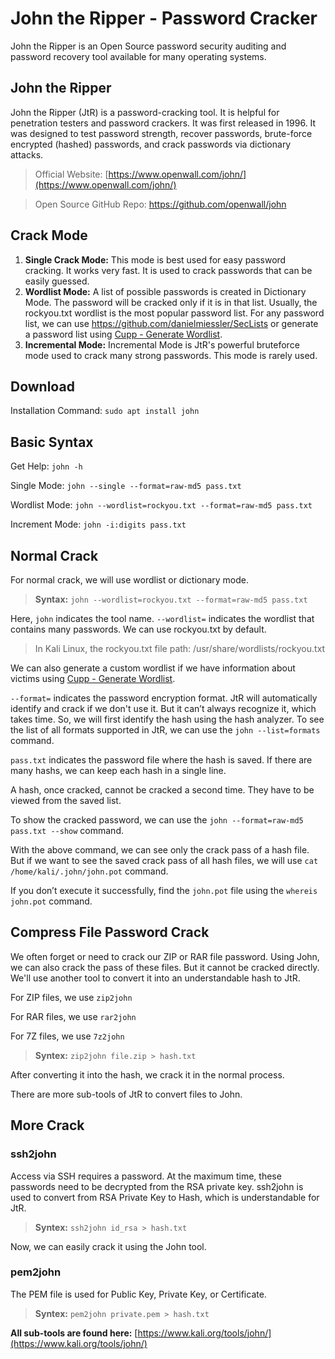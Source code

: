 # John the Ripper - Password Cracker

John the Ripper is an Open Source password security auditing and password recovery tool available for many operating systems.

## John the Ripper

John the Ripper (JtR) is a password-cracking tool. It is helpful for penetration testers and password crackers. It was first released in 1996. It was designed to test password strength, recover passwords, brute-force encrypted (hashed) passwords, and crack passwords via dictionary attacks.

> Official Website: [https://www.openwall.com/john/](https://www.openwall.com/john/)
> 

> Open Source GitHub Repo: https://github.com/openwall/john
> 

## Crack Mode

1. **Single Crack Mode:** This mode is best used for easy password cracking. It works very fast. It is used to crack passwords that can be easily guessed. 
2. **********Wordlist Mode:********** A list of possible passwords is created in Dictionary Mode. The password will be cracked only if it is in that list. Usually, the rockyou.txt wordlist is the most popular password list. For any password list, we can use https://github.com/danielmiessler/SecLists or generate a password list using [Cupp - Generate Wordlist](https://www.notion.so/Cupp-Generate-Wordlist-383a29276d5746479738a3fc349c40c3?pvs=21).
3. **********************************Incremental Mode:********************************** Incremental Mode is JtR's powerful bruteforce mode used to crack many strong passwords. This mode is rarely used.

## Download

Installation Command: `sudo apt install john`

## Basic Syntax

Get Help: `john -h`

Single Mode: `john --single --format=raw-md5 pass.txt`

Wordlist Mode: `john --wordlist=rockyou.txt --format=raw-md5 pass.txt`

Increment Mode: `john -i:digits pass.txt`

## Normal Crack

For normal crack, we will use wordlist or dictionary mode. 

> **Syntax:** `john --wordlist=rockyou.txt --format=raw-md5 pass.txt`
> 

Here, `john` indicates the tool name. `--wordlist=` indicates the wordlist that contains many passwords. We can use rockyou.txt by default. 

> In Kali Linux, the rockyou.txt file path: /usr/share/wordlists/rockyou.txt
> 

We can also generate a custom wordlist if we have information about victims using [Cupp - Generate Wordlist](https://www.notion.so/Cupp-Generate-Wordlist-383a29276d5746479738a3fc349c40c3?pvs=21).

`--format=` indicates the password encryption format. JtR will automatically identify and crack if we don't use it. But it can’t always recognize it, which takes time. So, we will first identify the hash using the hash analyzer. To see the list of all formats supported in JtR, we can use the `john --list=formats` command.

`pass.txt` indicates the password file where the hash is saved. If there are many hashs, we can keep each hash in a single line.

A hash, once cracked, cannot be cracked a second time. They have to be viewed from the saved list.

To show the cracked password, we can use the `john --format=raw-md5 pass.txt --show` command.

With the above command, we can see only the crack pass of a hash file. But if we want to see the saved crack pass of all hash files, we will use `cat /home/kali/.john/john.pot` command.

If you don’t execute it successfully, find the `john.pot` file using the `whereis john.pot` command.

## Compress File Password Crack

We often forget or need to crack our ZIP or RAR file password. Using John, we can also crack the pass of these files. But it cannot be cracked directly. We'll use another tool to convert it into an understandable hash to JtR.

For ZIP files, we use `zip2john`

For RAR files, we use `rar2john`

For 7Z files, we use `7z2john`

> **Syntex:** `zip2john file.zip > hash.txt`
> 

After converting it into the hash, we crack it in the normal process.

There are more sub-tools of JtR to convert files to John. 

## More Crack

### ssh2john

Access via SSH requires a password. At the maximum time, these passwords need to be decrypted from the RSA private key. ssh2john is used to convert from RSA Private Key to Hash, which is understandable for JtR.

> **Syntex:** `ssh2john id_rsa > hash.txt`
> 

Now, we can easily crack it using the John tool.

### pem2john

The PEM file is used for Public Key, Private Key, or Certificate. 

> **Syntex:** `pem2john private.pem > hash.txt`
> 

**All sub-tools are found here:** [https://www.kali.org/tools/john/](https://www.kali.org/tools/john/)
